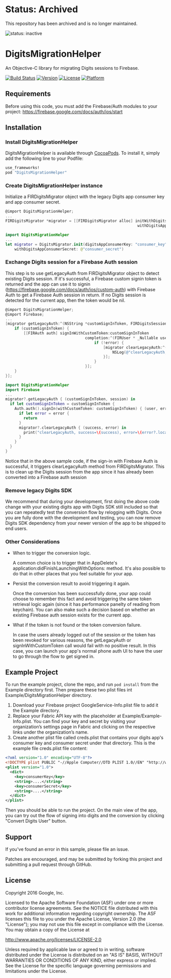 # Status: Archived
This repository has been archived and is no longer maintained.

![status: inactive](https://img.shields.io/badge/status-inactive-red.svg)

# DigitsMigrationHelper

An Objective-C library for migrating Digits sessions to Firebase.

[![Build Status](https://travis-ci.org/firebase/digits-migration-helper-ios.svg?branch=master)](https://travis-ci.org/firebase/digits-migration-helper-ios)
[![Version](https://img.shields.io/cocoapods/v/DigitsMigrationHelper.svg?style=flat)](http://cocoapods.org/pods/DigitsMigrationHelper)
[![License](https://img.shields.io/cocoapods/l/DigitsMigrationHelper.svg?style=flat)](http://cocoapods.org/pods/DigitsMigrationHelper)
[![Platform](https://img.shields.io/cocoapods/p/DigitsMigrationHelper.svg?style=flat)](http://cocoapods.org/pods/DigitsMigrationHelper)


## Requirements

Before using this code, you must add the Firebase/Auth modules to your project:
https://firebase.google.com/docs/auth/ios/start

## Installation

### Install DigitsMigrationHelper

DigitsMigrationHelper is available through [CocoaPods](http://cocoapods.org). To install
it, simply add the following line to your Podfile:

```ruby
use_frameworks!
pod "DigitsMigrationHelper"
```

### Create DigitsMigrationHelper instance

Initialize a FIRDigitsMigrator object with the legacy Digits app consumer key and app consumer secret.
```objective-c
@import DigitsMigrationHelper;
...
FIRDigitsMigrator *migrator = [[FIRDigitsMigrator alloc] initWithDigitsAppConsumerKey:@"consumer_key"
                                                          withDigitsAppConsumerSecret:@"consumer_secret";
```
```swift
import DigitsMigrationHelper
...
let migrator = DigitsMigrator.init(digitsAppConsumerKey: "consumer_key",
    withDigitsAppConsumerSecret: @"consumer_secret")
```
### Exchange Digits session for a Firebase Auth session

This step is to use getLegacyAuth from FIRDigitsMigrator object to detect existing Digits session. If it's successful, a Firebase custom signin token is returned and the app can use it to signin (https://firebase.google.com/docs/auth/ios/custom-auth) with Firebase Auth to get a Firebase Auth session in return. If no Digits session is detected for the current app, then the token would be nil.

```objective-c
@import DigitsMigrationHelper;
@import Firebase;
...
[migrator getLegacyAuth:^(NSString *customSignInToken, FIRDigitsSession *session){
    if (customSignInToken) {
        [[FIRAuth auth] signInWithCustomToken:customSignInToken
                                   completion:^(FIRUser * _Nullable user, NSError * _Nullable error) {
                                       if (!error) {
                                           [migrator clearLegacyAuth:^(BOOL success, NSError * _Nullable error){
                                               NSLog(@"clearLegacyAuth, success=%d, error=%@", success, error);
                                           }];
                                       }
                                   }];
    }
}];
```
```swift
import DigitsMigrationHelper
import Firebase
...
migrator?.getLegacyAuth { (customSignInToken, session) in
  if let customSignInToken = customSignInToken {
    Auth.auth().signIn(withCustomToken: customSignInToken) { (user, error) in
      if let error = error {
        return
      }
      migrator?.clearLegacyAuth { (success, error) in
        print("clearLegacyAuth, success=\(success), error=\(error?.localizedDescription ?? "")")
      }
    }
  }
}
```
Notice that in the above sample code, if the sign-in with Firebase Auth is successful, it triggers clearLegacyAuth method from FIRDigitsMigrator. This is to clean up the Digits session from the app since it has already been converted into a Firebase auth session

### Remove legacy Digits SDK

We recommend  that during your development, first doing the above code change with your existing digits app with Digits SDK still included so that you can repeatedly test the conversion flow by relogging with Digits. Once you are fully done with the development and testing, you can now remove Digits SDK dependency from your newer version of the app to be shipped to end users.

### Other Considerations

* When to trigger the conversion logic.
  
  A common choice is to trigger that in AppDelete's application:didFinishLaunchingWithOptions: method. It's also possible to do that in other places that you feel suitable for your app.

* Persist the conversion result to avoid triggering it again.
  
  Once the conversion has been successfully done, your app could choose to remember this fact and avoid triggering the same token retrieval logic again (since it has performance panelty of reading from keychain). You can also make such a decision based on whether an existing Firebase auth session exists for the current app.
 
* What if the token is not found or the token conversion failure.
  
  In case the users already logged out of the session or the token has been revoked for various reasons, the getLegacyAuth or signInWithCustomToken call would fail with no positive result. In this case, you can launch your app's normal phone auth UI to have the user to go through the flow to get signed in.

## Example Project

To run the example project, clone the repo, and run `pod install` from the Example directory first. Then prepare these two plist files int Example/DigitsMigrationHelper directory.
  1. Download your Firebase project GoogleService-Info.plist file to add it the Example directory.
  1. Replace your Fabric API key with the placeholder at Example/Example-Info.plist. You can find your key and secret by visiting your organization’s settings page in Fabric and clicking on the respective links under the organization’s name.
  1. Create another plist file called creds.plist that contains your digits app's consumer key and consumer secret under that directory. This is the example file creds.plist file content:
```xml
<?xml version="1.0" encoding="UTF-8"?>
<!DOCTYPE plist PUBLIC "-//Apple Computer//DTD PLIST 1.0//EN" "http://www.apple.com/DTDs/PropertyList-1.0.dtd">
<plist version="1.0">
  <dict>
    <key>consumerKey</key>
    <string>....</string>
    <key>consumerSecret</key>
    <string>....</string>
  </dict>
</plist>
```
Then you should be able to run the project. On the main view of the app, you can try out the flow of signing into digits and the conversion by clicking "Convert Digits User" button. 

## Support

If you've found an error in this sample, please file an issue.

Patches are encouraged, and may be submitted by forking this project and submitting a pull request through GitHub.

## License

Copyright 2016 Google, Inc.

Licensed to the Apache Software Foundation (ASF) under one or more contributor license agreements. See the NOTICE file distributed with this work for additional information regarding copyright ownership. The ASF licenses this file to you under the Apache License, Version 2.0 (the "License"); you may not use this file except in compliance with the License. You may obtain a copy of the License at

http://www.apache.org/licenses/LICENSE-2.0

Unless required by applicable law or agreed to in writing, software distributed under the License is distributed on an "AS IS" BASIS, WITHOUT WARRANTIES OR CONDITIONS OF ANY KIND, either express or implied. See the License for the specific language governing permissions and limitations under the License.


